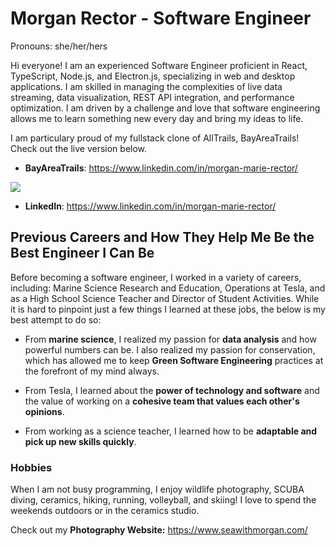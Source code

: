 # Morgan Rector - Software Engineer
Pronouns: she/her/hers

Hi everyone!  I am an experienced Software Engineer proficient in React, TypeScript, Node.js, and Electron.js, specializing in web and desktop applications. I am skilled in managing the complexities of live data streaming, data visualization, REST API integration, and performance optimization. I am driven by a challenge and love that software engineering allows me to learn something new every day and bring my ideas to life.

I am particulary proud of my fullstack clone of AllTrails, BayAreaTrails! Check out the live version below.
* **BayAreaTrails**: https://www.linkedin.com/in/morgan-marie-rector/

<img align="center" src="https://github-readme-stats.vercel.app/api?username=mmrector8&count_private=true&include_all_commits=true&show_icons=true&theme=dark%22/%3E">

* **LinkedIn**: https://www.linkedin.com/in/morgan-marie-rector/

## Previous Careers and How They Help Me Be the Best Engineer I Can Be

  Before becoming a software engineer, I worked in a variety of careers, including: Marine Science Research and Education, Operations at Tesla, and as a High School Science Teacher and Director of Student Activities. While it is hard to pinpoint just a few things I learned at these jobs, the below is my best attempt to do so: 
  
* From **marine science**, I realized my passion for **data analysis** and how powerful numbers can be. I also realized my passion for conservation, which has allowed me to keep **Green Software Engineering** practices at the forefront of my mind always.
  
* From Tesla, I learned about the **power of technology and software** and the value of working on a **cohesive team that values each other's opinions**.
  
* From working as a science teacher, I learned how to be **adaptable and pick up new skills quickly**. 

### Hobbies

When I am not busy programming, I enjoy wildlife photography, SCUBA diving, ceramics, hiking, running, volleyball, and skiing! I love to spend the weekends outdoors or in the ceramics studio.

Check out my **Photography Website:** https://www.seawithmorgan.com/
